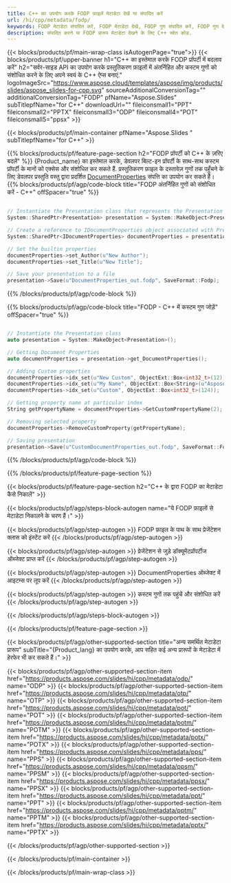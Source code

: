 ```yaml
---
title: C++ का उपयोग करके FODP फ़ाइलें मेटाडेटा देखें या संपादित करें
url: /hi/cpp/metadata/fodp/
keywords: FODP मेटाडेटा संपादित करें, FODP मेटाडेटा देखें, FODP गुण संपादित करें, FODP गुण देखें
description: संपादित करने या FODP प्रारूप मेटाडेटा देखने के लिए C++ स्रोत कोड.
---
```


{{< blocks/products/pf/main-wrap-class isAutogenPage="true">}}
{{< blocks/products/pf/upper-banner h1="C++ का इस्तेमाल करके FODP प्रॉपर्टी में बदलाव करें" h2="सर्वर-साइड API का उपयोग करके प्रस्तुतिकरण फ़ाइलों में अंतर्निहित और कस्टम गुणों को संशोधित करने के लिए अपने स्वयं के C++ ऐप्स बनाएं." logoImageSrc="https://www.aspose.cloud/templates/aspose/img/products/slides/aspose_slides-for-cpp.svg" sourceAdditionalConversionTag="" additionalConversionTag="FODP" pfName="Aspose.Slides" subTitlepfName="for C++" downloadUrl="" fileiconsmall1="PPT" fileiconsmall2="PPTX" fileiconsmall3="ODP" fileiconsmall4="POT" fileiconsmall5="ppsx" >}}

{{< blocks/products/pf/main-container pfName="Aspose.Slides " subTitlepfName="for C++" >}}

{{% blocks/products/pf/feature-page-section  h2="FODP प्रॉपर्टी को C++ के ज़रिए बदलें" %}}
{Product_name} का इस्तेमाल करके, डेवलपर बिल्ट-इन प्रॉपर्टी के साथ-साथ कस्टम प्रॉपर्टी के मानों को एक्सेस और संशोधित कर सकते हैं. प्रस्तुतिकरण फ़ाइल के दस्तावेज़ गुणों तक पहुँचने के लिए डेवलपर प्रस्तुति वस्तु द्वारा प्रदर्शित [DocumentProperties](https://reference.aspose.com/slides/cpp/aspose.slides/documentproperties/) संपत्ति का उपयोग कर सकते हैं।
{{% blocks/products/pf/agp/code-block title="FODP अंतर्निहित गुणों को संशोधित करें - C++" offSpacer="true" %}}

```cpp

// Instantiate the Presentation class that represents the Presentation
System::SharedPtr<Presentation> presentation = System::MakeObject<Presentation>(u"presentation.fodp");

// Create a reference to IDocumentProperties object associated with Presentation
System::SharedPtr<IDocumentProperties> documentProperties = presentation->get_DocumentProperties();

// Set the builtin properties
documentProperties->set_Author(u"New Author");
documentProperties->set_Title(u"New Title");

// Save your presentation to a file
presentation->Save(u"DocumentProperties_out.fodp", SaveFormat::Fodp);
```

{{% /blocks/products/pf/agp/code-block %}}

{{% blocks/products/pf/agp/code-block title="FODP - C++ में कस्टम गुण जोड़ें" offSpacer="true" %}}

```cpp

// Instantiate the Presentation class
auto presentation = System::MakeObject<Presentation>();

// Getting Document Properties
auto documentProperties = presentation->get_DocumentProperties();

// Adding Custom properties
documentProperties->idx_set(u"New Custom", ObjectExt::Box<int32_t>(12));
documentProperties->idx_set(u"My Name", ObjectExt::Box<String>(u"Aspose Metadata Editor"));
documentProperties->idx_set(u"Custom", ObjectExt::Box<int32_t>(124));

// Getting property name at particular index
String getPropertyName = documentProperties->GetCustomPropertyName(2);

// Removing selected property
documentProperties->RemoveCustomProperty(getPropertyName);

// Saving presentation
presentation->Save(u"CustomDocumentProperties_out.fodp", SaveFormat::Fodp);
```

{{% /blocks/products/pf/agp/code-block %}}

{{% /blocks/products/pf/feature-page-section %}}

{{< blocks/products/pf/feature-page-section  h2="C++ के द्वारा FODP का मेटाडेटा कैसे निकालें" >}}

{{< blocks/products/pf/agp/steps-block-autogen name="ये FODP फ़ाइलों से मेटाडेटा निकालने के चरण हैं।" >}}

{{< blocks/products/pf/agp/step-autogen >}}
FODP फ़ाइल के पाथ के साथ प्रेजेंटेशन क्लास को इंस्टेंट करें
{{< /blocks/products/pf/agp/step-autogen >}}

{{< blocks/products/pf/agp/step-autogen >}}
प्रेजेंटेशन से जुड़े डॉक्यूमेंटप्रॉपर्टीज ऑब्जेक्ट प्राप्त करें
{{< /blocks/products/pf/agp/step-autogen >}}

{{< blocks/products/pf/agp/step-autogen >}}
DocumentProperties ऑब्जेक्ट में आइटम्स पर लूप करें
{{< /blocks/products/pf/agp/step-autogen >}}

{{< blocks/products/pf/agp/step-autogen >}}
कस्टम गुणों तक पहुंचें और संशोधित करें
{{< /blocks/products/pf/agp/step-autogen >}}

{{< /blocks/products/pf/agp/steps-block-autogen >}}

{{< /blocks/products/pf/feature-page-section >}}

{{< blocks/products/pf/agp/other-supported-section title="अन्य समर्थित मेटाडेटा प्रारूप" subTitle="{Product_lang} का उपयोग करके, आप सहित कई अन्य प्रारूपों के मेटाडेटा में हेरफेर भी कर सकते हैं।" >}}

{{< blocks/products/pf/agp/other-supported-section-item href="https://products.aspose.com/slides/hi/cpp/metadata/odp/" name="ODP" >}}
{{< blocks/products/pf/agp/other-supported-section-item href="https://products.aspose.com/slides/hi/cpp/metadata/otp/" name="OTP" >}}
{{< blocks/products/pf/agp/other-supported-section-item href="https://products.aspose.com/slides/hi/cpp/metadata/pot/" name="POT" >}}
{{< blocks/products/pf/agp/other-supported-section-item href="https://products.aspose.com/slides/hi/cpp/metadata/potm/" name="POTM" >}}
{{< blocks/products/pf/agp/other-supported-section-item href="https://products.aspose.com/slides/hi/cpp/metadata/potx/" name="POTX" >}}
{{< blocks/products/pf/agp/other-supported-section-item href="https://products.aspose.com/slides/hi/cpp/metadata/pps/" name="PPS" >}}
{{< blocks/products/pf/agp/other-supported-section-item href="https://products.aspose.com/slides/hi/cpp/metadata/ppsm/" name="PPSM" >}}
{{< blocks/products/pf/agp/other-supported-section-item href="https://products.aspose.com/slides/hi/cpp/metadata/ppsx/" name="PPSX" >}}
{{< blocks/products/pf/agp/other-supported-section-item href="https://products.aspose.com/slides/hi/cpp/metadata/ppt/" name="PPT" >}}
{{< blocks/products/pf/agp/other-supported-section-item href="https://products.aspose.com/slides/hi/cpp/metadata/pptm/" name="PPTM" >}}
{{< blocks/products/pf/agp/other-supported-section-item href="https://products.aspose.com/slides/hi/cpp/metadata/pptx/" name="PPTX" >}}


{{< /blocks/products/pf/agp/other-supported-section >}}

{{< /blocks/products/pf/main-container >}}
    
{{< /blocks/products/pf/main-wrap-class >}}